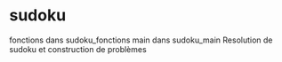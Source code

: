 # sudoku
fonctions dans sudoku_fonctions
main dans sudoku_main
Resolution de sudoku et construction de problèmes

